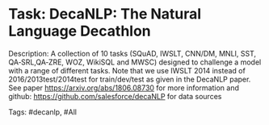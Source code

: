 Task: DecaNLP: The Natural Language Decathlon
==============================================
Description: A collection of 10 tasks (SQuAD, IWSLT, CNN/DM, MNLI, SST, QA‑SRL,QA‑ZRE, WOZ, WikiSQL and MWSC) designed to challenge a model with a range of different tasks. Note that we use IWSLT 2014 instead of 2016/2013test/2014test for train/dev/test as given in the DecaNLP paper. See paper https://arxiv.org/abs/1806.08730 for more information and github: https://github.com/salesforce/decaNLP for data sources

Tags: #decanlp, #All


